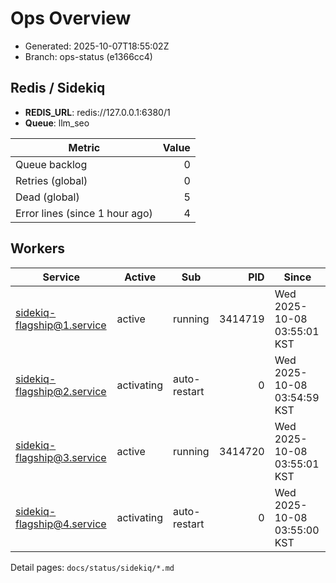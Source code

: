 # Ops Overview

- Generated: 2025-10-07T18:55:02Z
- Branch: ops-status (e1366cc4)

## Redis / Sidekiq
- **REDIS_URL**: redis://127.0.0.1:6380/1
- **Queue**: llm_seo

| Metric | Value |
|---|---:|
| Queue backlog | 0 |
| Retries (global) | 0 |
| Dead (global) | 5 |
| Error lines (since 1 hour ago) | 4 |

## Workers
| Service | Active | Sub | PID | Since |
|---|---|---|---:|---|
| sidekiq-flagship@1.service | active | running | 3414719 | Wed 2025-10-08 03:55:01 KST |
| sidekiq-flagship@2.service | activating | auto-restart | 0 | Wed 2025-10-08 03:54:59 KST |
| sidekiq-flagship@3.service | active | running | 3414720 | Wed 2025-10-08 03:55:01 KST |
| sidekiq-flagship@4.service | activating | auto-restart | 0 | Wed 2025-10-08 03:55:00 KST |

Detail pages: `docs/status/sidekiq/*.md`
